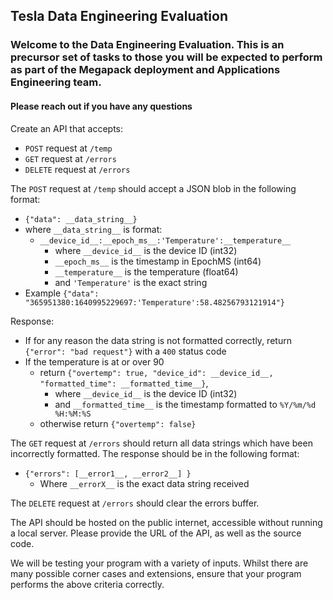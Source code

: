 ## Tesla Data Engineering Evaluation

### Welcome to the Data Engineering Evaluation. This is an precursor set of tasks to those you will be expected to perform as part of the Megapack deployment and Applications Engineering team.
#### Please reach out if you have any questions

Create an API that accepts:
- `POST` request at `/temp`
- `GET` request at `/errors`
- `DELETE` request at `/errors`


The `POST` request at `/temp` should accept a JSON blob in the following format:
- `{"data": __data_string__}`
- where `__data_string__` is format:
    - `__device_id__:__epoch_ms__:'Temperature':__temperature__`
      - where `__device_id__` is the device ID (int32)
      - `__epoch_ms__` is the timestamp in EpochMS (int64)
      - `__temperature__` is the temperature (float64)
      - and `'Temperature'` is the exact string
- Example `{"data": "365951380:1640995229697:'Temperature':58.48256793121914"}`

Response:
- If for any reason the data string is not formatted correctly, return `{"error": "bad request"}` with a `400` status code
- If the temperature is at or over 90
  - return `{"overtemp": true, "device_id": __device_id__, "formatted_time": __formatted_time__}`,
    - where `__device_id__` is the device ID (int32)
    - and `__formatted_time__` is the timestamp formatted to `%Y/%m/%d %H:%M:%S`
  - otherwise return `{"overtemp": false}`

The `GET` request at `/errors` should return all data strings which have been incorrectly formatted. The response should
be in the following format:
- `{"errors": [__error1__, __error2__] }`
  - Where `__errorX__` is the exact data string received

The `DELETE` request at `/errors` should clear the errors buffer.

The API should be hosted on the public internet, accessible without running a local server.
Please provide the URL of the API, as well as the source code.

We will be testing your program with a variety of inputs.
Whilst there are many possible corner cases and extensions, ensure that your program performs the above criteria correctly.